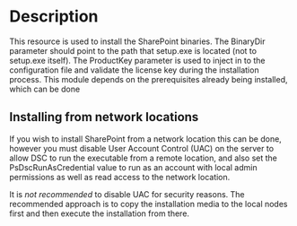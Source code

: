 # Description

This resource is used to install the SharePoint binaries. The BinaryDir
parameter should point to the path that setup.exe is located (not to setup.exe
itself). The ProductKey parameter is used to inject in to the configuration
file and validate the license key during the installation process. This module
depends on the prerequisites already being installed, which can be done

## Installing from network locations

If you wish to install SharePoint from a network location this can
be done, however you must disable User Account Control (UAC) on the server
to allow DSC to run the executable from a remote location, and also set
the PsDscRunAsCredential value to run as an account with local admin
permissions as well as read access to the network location.

It is *not recommended* to disable UAC for security reasons. The recommended
approach is to copy the installation media to the local nodes first and
then execute the installation from there.
